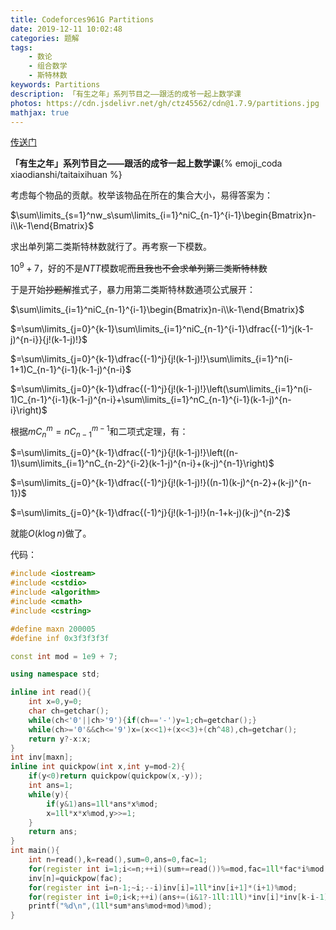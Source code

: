 ```yaml
---
title: Codeforces961G Partitions
date: 2019-12-11 10:02:48
categories: 题解
tags:
    - 数论
    - 组合数学
    - 斯特林数
keywords: Partitions
description: 「有生之年」系列节目之——跟活的成爷一起上数学课
photos: https://cdn.jsdelivr.net/gh/ctz45562/cdn@1.7.9/partitions.jpg
mathjax: true
---
```


[传送门](https://www.luogu.com.cn/problem/CF961G)

**「有生之年」系列节目之——跟活的成爷一起上数学课**{% emoji_coda xiaodianshi/taitaixihuan %}

<!--more-->

考虑每个物品的贡献。枚举该物品在所在的集合大小，易得答案为：

$\sum\limits_{s=1}^nw_s\sum\limits_{i=1}^niC_{n-1}^{i-1}\begin{Bmatrix}n-i\\k-1\end{Bmatrix}$

求出单列第二类斯特林数就行了。再考察一下模数。

$10^9+7$，好的不是$NTT$模数呢~~而且我也不会求单列第二类斯特林数~~

于是开始~~抄题解~~推式子，暴力用第二类斯特林数通项公式展开：

$\sum\limits_{i=1}^niC_{n-1}^{i-1}\begin{Bmatrix}n-i\\k-1\end{Bmatrix}$

$=\sum\limits_{j=0}^{k-1}\sum\limits_{i=1}^niC_{n-1}^{i-1}\dfrac{(-1)^j(k-1-j)^{n-i}}{j!(k-1-j)!}$

$=\sum\limits_{j=0}^{k-1}\dfrac{(-1)^j}{j!(k-1-j)!}\sum\limits_{i=1}^n(i-1+1)C_{n-1}^{i-1}(k-1-j)^{n-i}$

$=\sum\limits_{j=0}^{k-1}\dfrac{(-1)^j}{j!(k-1-j)!}\left(\sum\limits_{i=1}^n(i-1)C_{n-1}^{i-1}(k-1-j)^{n-i}+\sum\limits_{i=1}^nC_{n-1}^{i-1}(k-1-j)^{n-i}\right)$

根据$mC_n^m=nC_{n-1}^{m-1}$和二项式定理，有：

$=\sum\limits_{j=0}^{k-1}\dfrac{(-1)^j}{j!(k-1-j)!}\left((n-1)\sum\limits_{i=1}^nC_{n-2}^{i-2}(k-1-j)^{n-i}+(k-j)^{n-1}\right)$

$=\sum\limits_{j=0}^{k-1}\dfrac{(-1)^j}{j!(k-1-j)!}((n-1)(k-j)^{n-2}+(k-j)^{n-1})$

$=\sum\limits_{j=0}^{k-1}\dfrac{(-1)^j}{j!(k-1-j)!}(n-1+k-j)(k-j)^{n-2}$

就能$O(k\log n)$做了。

代码：

``` cpp
#include <iostream>
#include <cstdio>
#include <algorithm>
#include <cmath>
#include <cstring>

#define maxn 200005
#define inf 0x3f3f3f3f

const int mod = 1e9 + 7;

using namespace std;

inline int read(){
	int x=0,y=0;
	char ch=getchar();
	while(ch<'0'||ch>'9'){if(ch=='-')y=1;ch=getchar();}
	while(ch>='0'&&ch<='9')x=(x<<1)+(x<<3)+(ch^48),ch=getchar();
	return y?-x:x;
}
int inv[maxn];
inline int quickpow(int x,int y=mod-2){
	if(y<0)return quickpow(quickpow(x,-y));
	int ans=1;
	while(y){
		if(y&1)ans=1ll*ans*x%mod;
		x=1ll*x*x%mod,y>>=1;
	}
	return ans;
}
int main(){
	int n=read(),k=read(),sum=0,ans=0,fac=1;
	for(register int i=1;i<=n;++i)(sum+=read())%=mod,fac=1ll*fac*i%mod;
	inv[n]=quickpow(fac);
	for(register int i=n-1;~i;--i)inv[i]=1ll*inv[i+1]*(i+1)%mod;
	for(register int i=0;i<k;++i)(ans+=(i&1?-1ll:1ll)*inv[i]*inv[k-i-1]%mod*(n-1+k-i)%mod*quickpow(k-i,n-2)%mod)%=mod;
	printf("%d\n",(1ll*sum*ans%mod+mod)%mod);
}
```